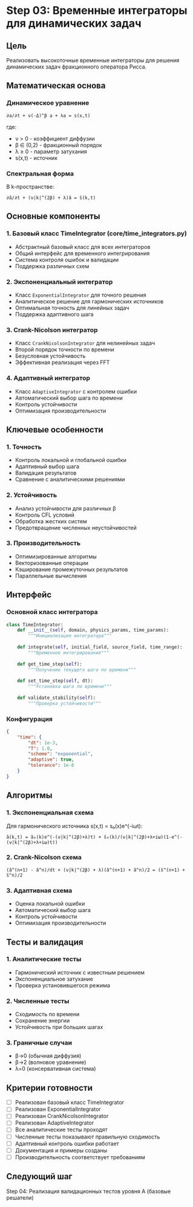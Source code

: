 # Step 03: Временные интеграторы для динамических задач

## Цель
Реализовать высокоточные временные интеграторы для решения динамических задач фракционного оператора Рисса.

## Математическая основа

### Динамическое уравнение
```
∂a/∂t + ν(-Δ)^β a + λa = s(x,t)
```
где:
- ν > 0 - коэффициент диффузии
- β ∈ (0,2) - фракционный порядок
- λ ≥ 0 - параметр затухания
- s(x,t) - источник

### Спектральная форма
В k-пространстве:
```
∂â/∂t + (ν|k|^(2β) + λ)â = ŝ(k,t)
```

## Основные компоненты

### 1. Базовый класс TimeIntegrator (core/time_integrators.py)
- Абстрактный базовый класс для всех интеграторов
- Общий интерфейс для временного интегрирования
- Система контроля ошибок и валидации
- Поддержка различных схем

### 2. Экспоненциальный интегратор
- Класс `ExponentialIntegrator` для точного решения
- Аналитическое решение для гармонических источников
- Оптимальная точность для линейных задач
- Поддержка адаптивного шага

### 3. Crank-Nicolson интегратор
- Класс `CrankNicolsonIntegrator` для нелинейных задач
- Второй порядок точности по времени
- Безусловная устойчивость
- Эффективная реализация через FFT

### 4. Адаптивный интегратор
- Класс `AdaptiveIntegrator` с контролем ошибки
- Автоматический выбор шага по времени
- Контроль устойчивости
- Оптимизация производительности

## Ключевые особенности

### 1. Точность
- Контроль локальной и глобальной ошибки
- Адаптивный выбор шага
- Валидация результатов
- Сравнение с аналитическими решениями

### 2. Устойчивость
- Анализ устойчивости для различных β
- Контроль CFL условий
- Обработка жестких систем
- Предотвращение численных неустойчивостей

### 3. Производительность
- Оптимизированные алгоритмы
- Векторизованные операции
- Кэширование промежуточных результатов
- Параллельные вычисления

## Интерфейс

### Основной класс интегратора
```python
class TimeIntegrator:
    def __init__(self, domain, physics_params, time_params):
        """Инициализация интегратора"""
        
    def integrate(self, initial_field, source_field, time_range):
        """Временное интегрирование"""
        
    def get_time_step(self):
        """Получение текущего шага по времени"""
        
    def set_time_step(self, dt):
        """Установка шага по времени"""
        
    def validate_stability(self):
        """Проверка устойчивости"""
```

### Конфигурация
```json
{
    "time": {
        "dt": 1e-3,
        "T": 1.0,
        "scheme": "exponential",
        "adaptive": true,
        "tolerance": 1e-8
    }
}
```

## Алгоритмы

### 1. Экспоненциальная схема
Для гармонического источника s(x,t) = s₀(x)e^(-iωt):
```
â(k,t) = â₀(k)e^(-(ν|k|^(2β)+λ)t) + ŝ₀(k)/(ν|k|^(2β)+λ+iω)(1-e^(-(ν|k|^(2β)+λ+iω)t))
```

### 2. Crank-Nicolson схема
```
(â^(n+1) - â^n)/dt + (ν|k|^(2β) + λ)(â^(n+1) + â^n)/2 = (ŝ^(n+1) + ŝ^n)/2
```

### 3. Адаптивная схема
- Оценка локальной ошибки
- Автоматический выбор шага
- Контроль устойчивости
- Оптимизация производительности

## Тесты и валидация

### 1. Аналитические тесты
- Гармонический источник с известным решением
- Экспоненциальное затухание
- Проверка установившегося режима

### 2. Численные тесты
- Сходимость по времени
- Сохранение энергии
- Устойчивость при больших шагах

### 3. Граничные случаи
- β→0 (обычная диффузия)
- β→2 (волновое уравнение)
- λ=0 (консервативная система)

## Критерии готовности
- [ ] Реализован базовый класс TimeIntegrator
- [ ] Реализован ExponentialIntegrator
- [ ] Реализован CrankNicolsonIntegrator
- [ ] Реализован AdaptiveIntegrator
- [ ] Все аналитические тесты проходят
- [ ] Численные тесты показывают правильную сходимость
- [ ] Адаптивный контроль ошибки работает
- [ ] Документация и примеры созданы
- [ ] Производительность соответствует требованиям

## Следующий шаг
Step 04: Реализация валидационных тестов уровня A (базовые решатели)
